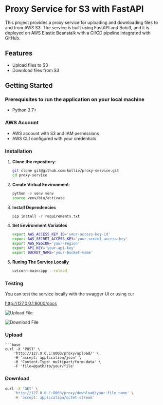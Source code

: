 #  Proxy Service for S3 with FastAPI

This project provides a proxy service for uploading and downloading files to and from AWS S3. The service is built using FastAPI and Boto3, and it is deployed on AWS Elastic Beanstalk with a CI/CD pipeline integrated with GitHub.

## Features

- Upload files to S3
- Download files from S3

## Getting Started

### Prerequisites to run the application on your local machine

- Python 3.7+

### AWS Account
- AWS account with S3 and IAM permissions
- AWS CLI configured with your credentials

### Installation

1. **Clone the repository**:
   ```bash
   git clone git@github.com:kollie/proxy-service.git
   cd proxy-service

2. **Create Virtual Environment**:
    ```bash
    python -m venv venv
    source venv/bin/activate  

3. **Install Dependencies**
    ```bash
    pip install -r requirements.txt

4. **Set Environment Variables**
    ```bash
    export AWS_ACCESS_KEY_ID='your-access-key-id'
    export AWS_SECRET_ACCESS_KEY='your-secret-access-key'
    export AWS_REGION='your-region'
    export API_KEY='your-api-key'
    export BUCKET_NAME='your-bucket-name'

5. **Runing The Service Locally**
    ```bash
    uvicorn main:app --reload

### Testing
You can test the service locally with the swagger UI or using cur

http://127.0.0.1:8000/docs

![Upload File](https://github.com/kollie/proxy-service/blob/main/image/Screenshot%202024-10-24%20at%2015.02.20.png?raw=true)

![Download File](https://github.com/kollie/proxy-service/blob/main/image/Screenshot%202024-10-24%20at%2015.03.58.png?raw=true)

### Upload
    ```base
    curl -X 'POST' \
        'http://127.0.0.1:8000/proxy/upload/' \
        -H 'accept: application/json' \
        -H 'Content-Type: multipart/form-data' \
        -F 'file=@path/to/your/file'

### Download
```bash
curl -X 'GET' \
    'http://127.0.0.1:8000/proxy/download/your-file-name' \
    -H 'accept: application/octet-stream'



